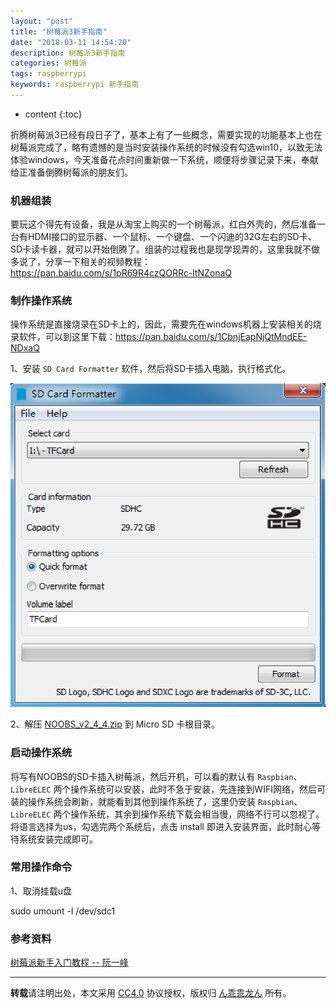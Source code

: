 ```yaml
---
layout: "post"
title: "树莓派3新手指南"
date: "2018-03-11 14:54:20"
description: 树莓派3新手指南
categories: 树莓派
tags: raspberrypi
keywords: raspberrypi 新手指南
---
```


* content
{:toc}

折腾树莓派3已经有段日子了，基本上有了一些概念，需要实现的功能基本上也在树莓派完成了，略有遗憾的是当时安装操作系统的时候没有勾选win10，以致无法体验windows，今天准备花点时间重新做一下系统，顺便将步骤记录下来，奉献给正准备倒腾树莓派的朋友们。

### 机器组装

要玩这个得先有设备，我是从淘宝上购买的一个树莓派，红白外壳的，然后准备一台有HDMI接口的显示器、一个鼠标、一个键盘、一个闪迪的32G左右的SD卡、SD卡读卡器，就可以开始倒腾了。组装的过程我也是现学现弄的，这里我就不做多说了，分享一下相关的视频教程：https://pan.baidu.com/s/1pR69R4czQORRc-ltNZonaQ 

### 制作操作系统

操作系统是直接烧录在SD卡上的，因此，需要先在windows机器上安装相关的烧录软件，可以到这里下载：https://pan.baidu.com/s/1CbnjEapNjQtMndEE-NDxaQ

1、安装 `SD Card Formatter` 软件，然后将SD卡插入电脑，执行格式化。

![SD Card Formatter](/assets/2018-03-11-树莓派3新手指南/sd-card-formatter.png)

2、解压 [NOOBS_v2_4_4.zip](https://pan.baidu.com/s/1niqSTEEctou4YYNa43wgOg) 到 Micro SD 卡根目录。

### 启动操作系统

将写有NOOBS的SD卡插入树莓派，然后开机，可以看的默认有 `Raspbian`、`LibreELEC` 两个操作系统可以安装，此时不急于安装，先连接到WIFI网络，然后可装的操作系统会刷新，就能看到其他到操作系统了，这里仍安装 `Raspbian`、`LibreELEC` 两个操作系统，其余到操作系统下载会相当慢，网络不行可以忽视了。将语言选择为us，勾选完两个系统后，点击 install 即进入安装界面，此时耐心等待系统安装完成即可。

### 常用操作命令

1、取消挂载u盘

sudo umount -l /dev/sdc1

### 参考资料

[树莓派新手入门教程 -- 阮一峰](http://www.ruanyifeng.com/blog/2017/06/raspberry-pi-tutorial.html)




---

**转载**请注明出处，本文采用 [CC4.0](http://creativecommons.org/licenses/by-nc-nd/4.0/) 协议授权，版权归 [ん乖乖龙ん](https://bjddd192.github.io) 所有。